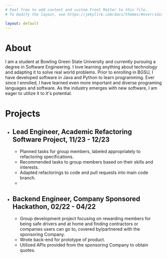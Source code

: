 ```yaml
---
# Feel free to add content and custom Front Matter to this file.
# To modify the layout, see https://jekyllrb.com/docs/themes/#overriding-theme-defaults

layout: default
---
```

<body>
  <h1>About</h1>
  <p>I am a student at Bowling Green State University and currently pursuing a degree in Software Engineering. I love learning anything about technology and adapting it to solve real world problems. Prior to enrolling in BGSU, I have developed software in Java and Python to learn programming. Ever since I enrolled, I have learned even more important and diverse programing languages and software. As the industry emerges with new software, I am eager to utilize it to it's potential. </p>
  <h1>Projects</h1>
  <ul>
    <li><h2>Lead Engineer, Academic Refactoring Software Project, 11/23 - 12/23</h2><ul>
      <li>Planned tasks for group members, labeled appropriately to refactoring specifications.</li>
      <li>Recommended tasks to group members based on their skills and interests.</li>
      <li>Adapted refactorings to code and pull requests into main code branch.<li>
    </ul></li>
    <li><h2>Backend Engineer, Company Sponsored Hackathon, 02/22 - 04/22</h2><ul>
      <li>Group development project focusing on rewarding members for being safe drivers and at home and finding contractors or companies users can go to, covered by/partnered with the sponsoring Company.</li>
      <li>Wrote back-end for prototype of product.</li>
      <li>Utilized APIs provided from the sponsoring Company to obtain quotes.</li>
    </ul></li>
  </ul>
</body>
